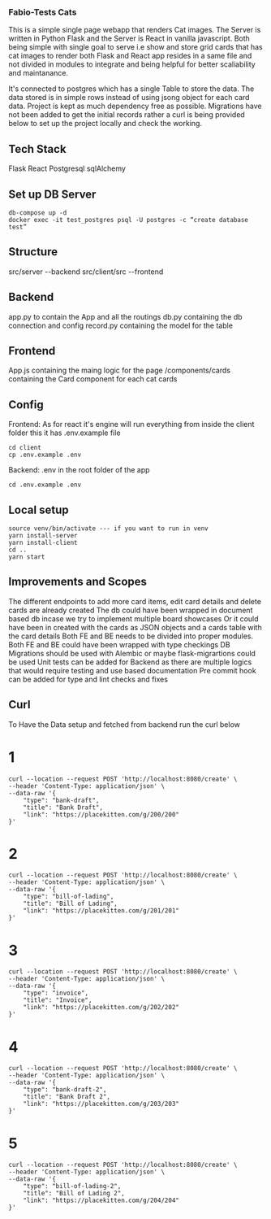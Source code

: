 ### Fabio-Tests Cats

This is a simple single page webapp that renders Cat images. The Server is written in Python Flask and the Server is React in vanilla javascript. Both being simple with single goal to serve i.e show and store grid cards that has cat images to render both Flask and React app resides in a same file and not divided in modules to integrate and being helpful for better scaliability and maintanance.

It's connected to postgres which has a single Table to store the data. The data stored is in simple rows instead of using jsong object for each card data. Project is kept as much dependency free as possible. Migrations have not been added to get the initial records rather a curl is being provided below to set up the project locally and check the working.

## Tech Stack
Flask
React
Postgresql
sqlAlchemy

## Set up DB Server
```
db-compose up -d
docker exec -it test_postgres psql -U postgres -c “create database test”
```

## Structure
src/server  --backend
src/client/src  --frontend

## Backend
app.py to contain the App and all the routings
db.py containing the db connection and config
record.py containing the model for the table

## Frontend
App.js containing the maing logic for the page
/components/cards containing the Card component for each cat cards

## Config
Frontend: As for react it's engine will run everything from inside the client folder this it has .env.example file
```
cd client
cp .env.example .env
```

Backend: .env in the root folder of the app
```
cd .env.example .env
```

## Local setup
```
source venv/bin/activate --- if you want to run in venv
yarn install-server
yarn install-client
cd ..
yarn start
```

## Improvements and Scopes
The different endpoints to add more card items, edit card details and delete cards are already created
The db could have been wrapped in document based db incase we try to implement multiple board showcases
Or it could have been in created with the cards as JSON objects and a cards table with the card details
Both FE and BE needs to be divided into proper modules.
Both FE and BE could have been wrapped with type checkings
DB Migrations should be used with Alembic or maybe flask-migrartions could be used
Unit tests can be added for Backend as there are multiple logics that would require testing and use based documentation
Pre commit hook can be added for type and lint checks and fixes

## Curl
To Have the Data setup and fetched from backend run the curl below
# 1
```
curl --location --request POST 'http://localhost:8080/create' \
--header 'Content-Type: application/json' \
--data-raw '{
    "type": "bank-draft",
    "title": "Bank Draft",
    "link": "https://placekitten.com/g/200/200"
}'
```
# 2
```
curl --location --request POST 'http://localhost:8080/create' \
--header 'Content-Type: application/json' \
--data-raw '{
    "type": "bill-of-lading",
    "title": "Bill of Lading",
    "link": "https://placekitten.com/g/201/201"
}'
```
# 3
```
curl --location --request POST 'http://localhost:8080/create' \
--header 'Content-Type: application/json' \
--data-raw '{
    "type": "invoice",
    "title": "Invoice",
    "link": "https://placekitten.com/g/202/202"
}'
```
# 4
```
curl --location --request POST 'http://localhost:8080/create' \
--header 'Content-Type: application/json' \
--data-raw '{
    "type": "bank-draft-2",
    "title": "Bank Draft 2",
    "link": "https://placekitten.com/g/203/203"
}'
```
# 5
```
curl --location --request POST 'http://localhost:8080/create' \
--header 'Content-Type: application/json' \
--data-raw '{
    "type": "bill-of-lading-2",
    "title": "Bill of Lading 2",
    "link": "https://placekitten.com/g/204/204"
}'
```

